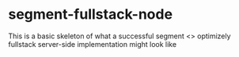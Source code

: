 # segment-fullstack-node
This is a basic skeleton of what a successful segment &lt;> optimizely fullstack server-side implementation might look like
